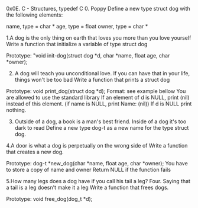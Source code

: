 0x0E. C - Structures, typedef
C
0. Poppy
Define a new type struct dog with the following elements:

name, type = char *
age, type = float
owner, type = char *

1.A dog is the only thing on earth that loves you more than you love yourself
Write a function that initialize a variable of type struct dog

Prototype: "void init-dog(struct dog *d, char *name, float age, char *owner);

2.  A dog will teach you unconditional love. If you can have that in your life, things won't be too bad
Write a function that prints a struct dog

Prototype: void print_dog(struct dog *d);
Format: see example bellow
You are allowed to use the standard library
If an element of d is NULL, print (nil) instead of this element. (if name is NULL, print Name: (nil))
If d is NULL print nothing.

3. Outside of a dog, a book is a man's best friend. Inside of a dog it's too dark to read
Define a new type dog-t as a new name for the type struct dog.

4.A door is what a dog is perpetually on the wrong side of
Write a function that creates a new dog.

Prototype: dog-t *new_dog(char *name, float age, char *owner);
You have to store a copy of name and owner
Return NULL if the function fails

5.How many legs does a dog have if you call his tail a leg? Four. Saying that a tail is a leg doesn't make it a leg
Write a function that frees dogs.

Prototype: void free_dog(dog_t *d);

